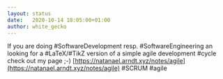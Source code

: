 ```yaml
---
layout: status
date:   2020-10-14 18:05:00+01:00
author: white_gecko
---
```


If you are doing #SoftwareDevelopment resp. #SoftwareEngineering an looking for a #LaTeX/#TikZ version of a simple agile development #cycle check out my page ;-) [https://natanael.arndt.xyz/notes/agile](https://natanael.arndt.xyz/notes/agile) #SCRUM #agile
